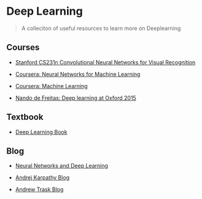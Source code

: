 # Deep Learning
> A colleciton of useful resources to learn more on Deeplearning 

## Courses

* [Stanford CS231n Convolutional Neural Networks for Visual
   Recognition](http://cs231n.github.io/)
   
* [Coursera: Neural Networks for Machine Learning](https://www.coursera.org/learn/neural-networks)

* [Coursera: Machine Learning](https://www.coursera.org/learn/machine-learning)

* [Nando de Freitas: Deep learning at Oxford 2015](https://www.youtube.com/playlist?list=PLE6Wd9FR--EfW8dtjAuPoTuPcqmOV53Fu)

## Textbook

* [Deep Learning Book](http://www.deeplearningbook.org)

## Blog

* [Neural Networks and Deep Learning](http://neuralnetworksanddeeplearning.com)

* [Andrej Karpathy Blog](http://karpathy.github.io)

* [Andrew Trask Blog](http://iamtrask.github.io/)
